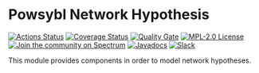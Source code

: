 # Powsybl Network Hypothesis

[![Actions Status](https://github.com/powsybl/powsybl-network-hypothesis/workflows/CI/badge.svg)](https://github.com/powsybl/powsybl-network-hypothesis/actions)
[![Coverage Status](https://sonarcloud.io/api/project_badges/measure?project=com.powsybl%3Apowsybl-network-hypothesis&metric=coverage)](https://sonarcloud.io/component_measures?id=com.powsybl%3Apowsybl-network-hypothesis&metric=coverage)
[![Quality Gate](https://sonarcloud.io/api/project_badges/measure?project=com.powsybl%3Apowsybl-network-hypothesis&metric=alert_status)](https://sonarcloud.io/dashboard?id=com.powsybl%3Apowsybl-network-hypothesis)
[![MPL-2.0 License](https://img.shields.io/badge/license-MPL_2.0-blue.svg)](https://www.mozilla.org/en-US/MPL/2.0/)
[![Join the community on Spectrum](https://withspectrum.github.io/badge/badge.svg)](https://spectrum.chat/powsybl)
[![Javadocs](https://www.javadoc.io/badge/com.powsybl/powsybl-network-hypothesis.svg?color=blue)](https://www.javadoc.io/doc/com.powsybl/powsybl-network-hypothesis)
[![Slack](https://img.shields.io/badge/slack-powsybl-blueviolet.svg?logo=slack)](https://join.slack.com/t/powsybl/shared_invite/zt-rzvbuzjk-nxi0boim1RKPS5PjieI0rA)

This module provides components in order to model network hypotheses.
